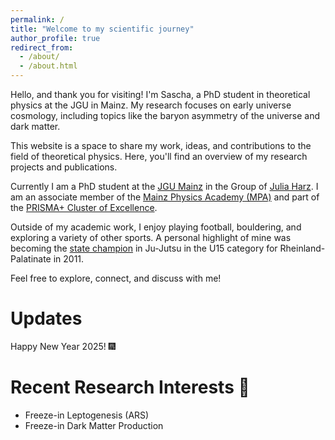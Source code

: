 ```yaml
---
permalink: /
title: "Welcome to my scientific journey"
author_profile: true
redirect_from: 
  - /about/
  - /about.html
---
```


Hello, and thank you for visiting! I'm Sascha, a PhD student in theoretical physics at the JGU in Mainz. My research focuses on early universe cosmology, including topics like the baryon asymmetry of the universe and dark matter.

This website is a space to share my work, ideas, and contributions to the field of theoretical physics. Here, you'll find an overview of my research projects and publications.

Currently I am a PhD student at the [JGU Mainz](https://www.uni-mainz.de/) in the Group of [Julia Harz](https://www.thep.physik.uni-mainz.de/group-of-julia-harz-2/). I am an associate member of the [Mainz Physics Academy (MPA)](https://www.prisma.uni-mainz.de/mainz-physics-academy/) and part of the [PRISMA+ Cluster of Excellence](https://www.prisma.uni-mainz.de/).

Outside of my academic work, I enjoy playing football, bouldering, and exploring a variety of other sports. A personal highlight of mine was becoming the [state champion](https://www.kolping-kell.de/wp/allgemein/2011-04/rheinland-pfalz-meisterschaften-2011-in-bad-kreuznach) in Ju-Jutsu in the U15 category for Rheinland-Palatinate in 2011.

Feel free to explore, connect, and discuss with me!

Updates
======
Happy New Year 2025! 🎆

Recent Research Interests 🌟
======
* Freeze-in Leptogenesis (ARS)
* Freeze-in Dark Matter Production
